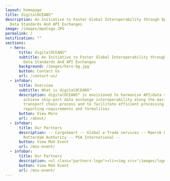 ```yaml
---
layout: homepage
title: digitalOCEANS™
description: An Initiative to Foster Global Interoperability through Open/Common
  Data Standards And API Exchanges
image: /images/mpalogo.JPG
permalink: /
notification: ""
sections:
  - hero:
      title: digitalOCEANS™
      subtitle: An Initiative to Foster Global Interoperability through Open/Common
        Data Standards And API Exchanges
      background: /images/hero-bg.jpg
      button: Contact Us
      url: /contact-us/
  - infobar:
      title: Overview
      subtitle: What is digitalOCEANS™
      description: digitalOCEANS™ is envisioned to harmonise API/data standards to
        achieve ship-port data exchange interoperability along the maritime
        transport chain process and to facilitate efficient processing of port
        reporting requirements and formalities
      button: View More
      url: /about/
  - infobar:
      title: Our Partners
      description: -- CargoSmart -- Global e-Trade services -- Maersk GTD -- Port of
        Rotterdam Authority -- PSA International --
      button: View MoU Event
      url: /mou-event/
  - infobar:
      title: Our Partners
      description: <ul class="partners-logo"><li><img src="/images/logo_cargosmart.svg" alt="CargoSmart" /></li><li><img src="/images/logo_gets.svg" alt="Global e-Trade Services" /></li><li><img src="/images/maersk_group_logo.svg" alt="Maersk GTD" /></li></ul>
      button: View MoU Event
      url: /mou-event/
---
```

